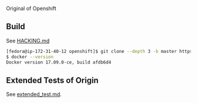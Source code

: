 Original of Openshift

## Build
See [HACKING.md](https://github.com/openshift/origin/blob/master/HACKING.md)

```sh
[fedora@ip-172-31-40-12 openshift]$ git clone --depth 3 -b master https://github.com/openshift/origin.git
$ docker --version 
Docker version 17.09.0-ce, build afdb6d4
```

## Extended Tests of Origin

See [extended_test.md](extended_test.md).
